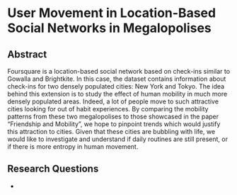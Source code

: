 # User Movement in Location-Based Social Networks in Megalopolises

## Abstract
Foursquare is a location-based social network based on check-ins similar to Gowalla and Brightkite. In this case, the dataset contains information about check-ins for two densely populated cities: New York and Tokyo. The idea behind this extension is to study the effect of human mobility in much more densely populated areas.  Indeed, a lot of people move to such attractive cities looking for out of habit experiences. By comparing the mobility patterns from these two megalopolises to those showcased in the paper “Friendship and Mobility”, we hope to pinpoint trends which would justify this attraction to cities.  Given that these cities are bubbling with life, we would like to investigate and understand if daily routines are still present, or if there is more entropy in human movement.

## Research Questions
*

